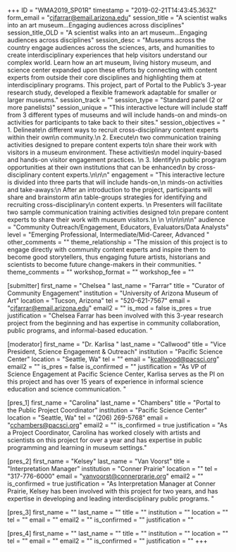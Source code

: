 +++
ID = "WMA2019_SP01R"
timestamp = "2019-02-21T14:43:45.363Z"
form_email = "cjfarrar@email.arizona.edu"
session_title = "A scientist walks into an art museum…Engaging audiences across disciplines"
session_title_OLD = "A scientist walks into an art museum…Engaging audiences across disciplines"
session_desc = "Museums across the country engage audiences across the sciences, arts, and humanities to create interdisciplinary experiences that help visitors understand our complex world. Learn how an art museum, living history museum, and science center expanded upon these efforts by connecting with content experts from outside their core disciplines and highlighting them at interdisciplinary programs. This project, part of Portal to the Public’s 3-year research study, developed a flexible framework adaptable for smaller or larger museums."
session_track = ""
session_type = "Standard panel (2 or more panelists)"
session_unique = "This interactive lecture will include staff from 3 different types of museums and will include hands-on and minds-on activities for participants to take back to their sites."
session_objectives = " 1.     Delineate\n  different ways to recruit cross-disciplinary content experts within their own\n  community.\n  2.     Execute\n  two communication training activities designed to prepare content experts to\n  share their work with visitors in a museum environment. These activities\n  model inquiry-based and hands-on visitor engagement practices. \n  3.     Identify\n  public program opportunities at their own institutions that can be enhanced\n  by cross-disciplinary content experts.\n\n\n"
engagement = "This interactive lecture is divided into three parts that will include hands-on,\n  minds-on activities and take-aways:\n  After an introduction to the project, participants will share and brainstorm at\n  table-groups strategies for identifying and recruiting cross-disciplinary\n  content experts. \n  Presenters will facilitate two sample communication training activities designed to\n  prepare content experts to share their work with museum visitors.\n  \n \n\n\n\n\n"
audience = "Community Outreach/Engagement, Educators, Evaluators/Data Analysts"
level = "Emerging Professional, Intermediate/Mid-Career, Advanced   "
other_comments = ""
theme_relationship = "The mission of this project is to engage directly with community content experts and inspire them to become good storytellers, thus engaging future artists, historians and scientists to become future change-makers in their communities.  "
theme_comments = ""
workshop_format = ""
workshop_fee = ""

[submitter]
first_name = "Chelsea "
last_name = "Farrar"
title = "Curator of Community Engagement"
institution = "University of Arizona Museum of Art"
location = "Tucson, Arizona"
tel = "520-621-7567"
email = "cjfarrar@email.arizona.edu"
email2 = ""
is_mod = false
is_pres = true
justification = "Chelsea Farrar has been involved with this 3-year research project from the beginning and has expertise in community collaboration, public programs, and informal-based education. "

[moderator]
first_name = "Dr. Karlisa "
last_name = "Callwood"
title = "Vice President, Science Engagement & Outreach"
institution = "Pacific Science Center"
location = "Seattle, Wa"
tel = ""
email = "kcallwood@pacsci.org"
email2 = ""
is_pres = false
is_confirmed = ""
justification = "As VP of Science Engagement at Pacific Science Center, Karlisa serves as the PI on this project and has over 15 years of experience in informal science education and science communication.   "

[pres_1]
first_name = "Carolina"
last_name = "Chambers"
title = "Portal to the Public Project Coordinator"
institution = "Pacific Science Center"
location = "Seattle, Wa"
tel = "(206) 269-5768"
email = "cchambers@pacsci.org"
email2 = ""
is_confirmed = true
justification = "As a Project Coordinator, Carolina has worked closely with artists and scientists on this project for over a year and has expertise in public programming and learning in museum settings."

[pres_2]
first_name = "Kelsey"
last_name = "Van Voorst"
title = "Interpretation Manager"
institution = "Conner Prairie"
location = ""
tel = "317-776-6000"
email = "vanvoorst@connerprarie.org"
email2 = ""
is_confirmed = true
justification = "As Interpretation Manager at Conner Prairie, Kelsey has been involved with this project for two years, and has expertise in developing and leading interdisciplinary public programs. "

[pres_3]
first_name = ""
last_name = ""
title = ""
institution = ""
location = ""
tel = ""
email = ""
email2 = ""
is_confirmed = ""
justification = ""

[pres_4]
first_name = ""
last_name = ""
title = ""
institution = ""
location = ""
tel = ""
email = ""
email2 = ""
is_confirmed = ""
justification = ""
+++
